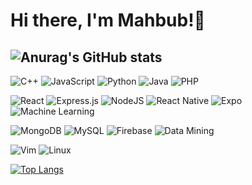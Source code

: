 <!---
- 👋 Hi, I’m @Mahbub96
- 👀 I’m interested in Data Science,Full Stack Web Development and also Android app development
- 🌱 I’m currently learning Data Science and also React native 
- 💞️ I’m looking to collaborate on react project
- 📫 you can get me from [Linked In](https://www.linkedin.com/in/md-mahbub-alam-6b751821b)

Mahbub96/Mahbub96 is a ✨ special ✨ repository because its `README.md` (this file) appears on your GitHub profile.
You can click the Preview link to take a look at your changes.
--->


# Hi there, I'm Mahbub!👋
![Anurag's GitHub stats](https://github-readme-stats.vercel.app/api?username=mahbub96&show_icons=true&theme=dark)
---



<!-- [![Top Langs](https://github-readme-stats.vercel.app/api/top-langs/?username=mahbub96&layout=compact)](https://github.com/anuraghazra/github-readme-stats) -->

<!-- Badges -->
![C++](https://img.shields.io/badge/C++-%2300599C.svg?style=for-the-badge&logo=c%2B%2B&logoColor=white)
![JavaScript](https://img.shields.io/badge/javascript-%23323330.svg?style=for-the-badge&logo=javascript&logoColor=%23F7DF1E)
![Python](https://img.shields.io/badge/Python-%233776AB.svg?style=for-the-badge&logo=python&logoColor=white)
![Java](https://img.shields.io/badge/Java-%23ED8B00.svg?style=for-the-badge&logo=java&logoColor=white)
![PHP](https://img.shields.io/badge/PHP-%23FCC624.svg?style=for-the-badge&logo=php&logoColor=white)

<!-- ![TypeScript](https://img.shields.io/badge/typescript-%23007ACC.svg?style=for-the-badge&logo=typescript&logoColor=white) -->
![React](https://img.shields.io/badge/react-%23323330.svg?style=for-the-badge&logo=react&logoColor=%2361DAFB)
![Express.js](https://img.shields.io/badge/express.js-%23404d59.svg?style=for-the-badge&logo=express&logoColor=%2361DAFB)
![NodeJS](https://img.shields.io/badge/node.js-6DA55F?style=for-the-badge&logo=node.js&logoColor=white)
![React Native](https://img.shields.io/badge/React%20Native-%23323330.svg?style=for-the-badge&logo=react&logoColor=white)
![Expo](https://img.shields.io/badge/Expo-%23323330.svg?style=for-the-badge&logo=expo&logoColor=white)
![Machine Learning](https://img.shields.io/badge/Machine%20Learning-%233776AB.svg?style=for-the-badge&logo=python&logoColor=white)

<!-- ![Redux](https://img.shields.io/badge/redux-%23593d88.svg?style=for-the-badge&logo=redux&logoColor=white)-->
![MongoDB](https://img.shields.io/badge/MongoDB-%234ea94b.svg?style=for-the-badge&logo=mongodb&logoColor=white)
![MySQL](https://img.shields.io/badge/mysql-%2300f.svg?style=for-the-badge&logo=mysql&logoColor=white)
![Firebase](https://img.shields.io/badge/firebase-%23039BE5.svg?style=for-the-badge&logo=firebase)
![Data Mining](https://img.shields.io/badge/Data%20Mining-%233776AB.svg?style=for-the-badge&logo=python&logoColor=white)

![Vim](https://img.shields.io/badge/Vim-%23019733.svg?style=for-the-badge&logo=vim&logoColor=white)
![Linux](https://img.shields.io/badge/Linux-%23FCC624.svg?style=for-the-badge&logo=linux&logoColor=black)


[![Top Langs](https://github-readme-stats.vercel.app/api/top-langs/?username=mahbub96&layout=compact)](https://github.com/anuraghazra/github-readme-stats)
<!--
**mahbub96/mahbub96** is a ✨ _special_ ✨ repository because its `README.md` (this file) appears on your GitHub profile.

Here are some ideas to get you started:

- 🔭 I’m currently working on ...
- 🌱 I’m currently learning ...
- 👯 I’m looking to collaborate on ...
- 🤔 I’m looking for help with ...
- 💬 Ask me about ...
- 📫 How to reach me: ...
- 😄 Pronouns: ...
- ⚡ Fun fact: ...
-->

